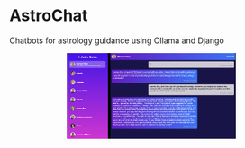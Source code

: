 # AstroChat

Chatbots for astrology guidance using Ollama and Django

<div align="center">
  <img src="chat.png" width="300"/>
</div>
